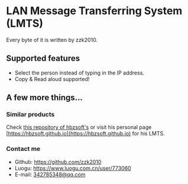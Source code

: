 # LAN Message Transferring System (LMTS)

Every byte of it is written by zzk2010.

## Supported features

+ Select the person instead of typing in the IP address.
+ Copy & Read aloud supported!

## A few more things...

### Similar products

Check [this repository of hbzsoft's](https://github.com/hbzsoft/lan_message_transportation_system?tab=readme-ov-file) or visit his personal page [https://hbzsoft.github.io](https://hbzsoft.github.io) for his LMTS.

### Contact me

+ Github: https://github.com/zzk2010
+ Luogu: https://www.luogu.com.cn/user/773060
+ E-mail: 342785348@qq.com
